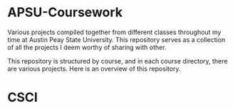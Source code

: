 # APSU-Coursework
Various projects compiled together from different classes throughout my time at Austin Peay State University. This repository serves as a collection of all the projects I deem worthy of sharing with other.

This repository is structured by course, and in each course directory, there are various projects. Here is an overview of this repository.

# CSCI

